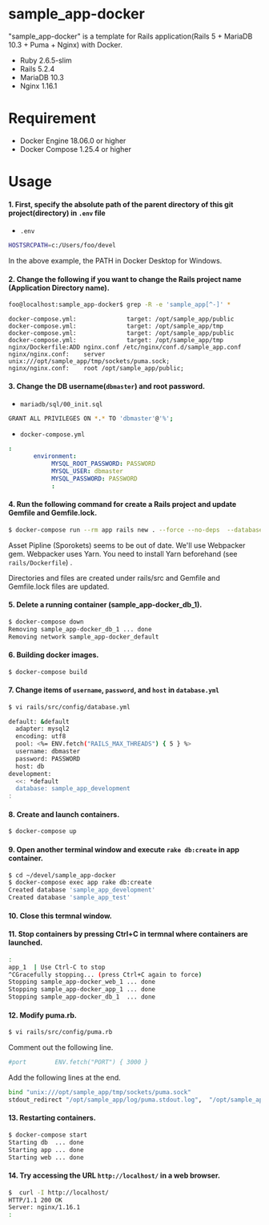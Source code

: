 sample\_app-docker
=======================

"sample\_app-docker" is a template for Rails application(Rails 5 + MariaDB 10.3 + Puma + Nginx) with Docker.

* Ruby 2.6.5-slim
* Rails 5.2.4
* MariaDB 10.3
* Nginx 1.16.1

Requirement
=======================

* Docker Engine 18.06.0 or higher
* Docker Compose 1.25.4 or higher

Usage
=======================

#### 1. First, specify the absolute path of the parent directory of this git project(directory) in `.env` file

* `.env`
``` bash
HOSTSRCPATH=c:/Users/foo/devel
```

In the above example, the PATH in Docker Desktop for Windows.

#### 2. Change the following if you want to change the Rails project name (Application Directory name).

```bash
foo@localhost:sample_app-docker$ grep -R -e 'sample_app[^-]' *
```
```
docker-compose.yml:              target: /opt/sample_app/public
docker-compose.yml:              target: /opt/sample_app/tmp
docker-compose.yml:              target: /opt/sample_app/public
docker-compose.yml:              target: /opt/sample_app/tmp
nginx/Dockerfile:ADD nginx.conf /etc/nginx/conf.d/sample_app.conf
nginx/nginx.conf:    server unix:///opt/sample_app/tmp/sockets/puma.sock;
nginx/nginx.conf:    root /opt/sample_app/public;
```

#### 3. Change the DB username(`dbmaster`) and root password.

* `mariadb/sql/00_init.sql`
``` bash
GRANT ALL PRIVILEGES ON *.* TO 'dbmaster'@'%';
```

* `docker-compose.yml`
``` yaml
:
       environment:
            MYSQL_ROOT_PASSWORD: PASSWORD
            MYSQL_USER: dbmaster
            MYSQL_PASSWORD: PASSWORD
            :
```

#### 4. Run the following command for create a Rails project and update Gemfile and Gemfile.lock.

``` bash
$ docker-compose run --rm app rails new . --force --no-deps  --database=mysql --skip-coffee --skip-turbolinks --skip-sprockets --webpack
```

Asset Pipline (Sporokets) seems to be out of date.
We'll use Webpacker gem.
Webpacker uses Yarn. You need to install Yarn beforehand (see `rails/Dockerfile`) .


Directories and files are created under rails/src and Gemfile and Gemfile.lock files are updated.

#### 5. Delete a running container (sample\_app-docker\_db\_1).

``` bash
$ docker-compose down
Removing sample_app-docker_db_1 ... done
Removing network sample_app-docker_default
```

#### 6. Building docker images.

``` bash
$ docker-compose build
```

#### 7. Change items of `username`, `password`, and `host` in `database.yml`

``` bash
$ vi rails/src/config/database.yml
```
``` bash
default: &default
  adapter: mysql2
  encoding: utf8
  pool: <%= ENV.fetch("RAILS_MAX_THREADS") { 5 } %>
  username: dbmaster
  password: PASSWORD
  host: db
development:
  <<: *default
  database: sample_app_development
:
```

#### 8. Create and launch containers.

``` bash
$ docker-compose up
```

#### 9. Open another terminal window and execute `rake db:create` in app container.

``` bash
$ cd ~/devel/sample_app-docker
$ docker-compose exec app rake db:create
Created database 'sample_app_development'
Created database 'sample_app_test'
```

#### 10. Close this termnal window.

#### 11. Stop containers by pressing Ctrl+C in termnal where containers are launched.

``` bash
:
app_1  | Use Ctrl-C to stop
^CGracefully stopping... (press Ctrl+C again to force)
Stopping sample_app-docker_web_1 ... done
Stopping sample_app-docker_app_1 ... done
Stopping sample_app-docker_db_1  ... done
```

#### 12. Modify puma.rb.
``` bash
$ vi rails/src/config/puma.rb
```

Comment out the following line.
``` bash
#port        ENV.fetch("PORT") { 3000 }
```

Add the following lines at the end.
``` bash
bind "unix:///opt/sample_app/tmp/sockets/puma.sock"
stdout_redirect "/opt/sample_app/log/puma.stdout.log",  "/opt/sample_app/log/puma.stderr.log", true
```

#### 13. Restarting containers.
``` bash
$ docker-compose start
Starting db  ... done
Starting app ... done
Starting web ... done
```

#### 14. Try accessing the URL `http://localhost/` in a web browser.
``` bash
$  curl -I http://localhost/
HTTP/1.1 200 OK
Server: nginx/1.16.1
:
```
